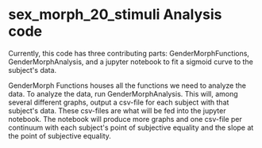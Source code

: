 # sex_morph_20_stimuli Analysis code

Currently, this code has three contributing parts: GenderMorphFunctions, GenderMorphAnalysis, and a jupyter notebook to fit a sigmoid curve to the subject's data. 

GenderMorph Functions houses all the functions we need to analyze the data. To analyze the data, run GenderMorphAnalysis. This will, among several different graphs, output a csv-file for each subject with that subject's data. These csv-files are what will be fed into the jupyter notebook. The notebook will produce more graphs and one csv-file per continuum with each subject's point of subjective equality and the slope at the point of subjective equality.
